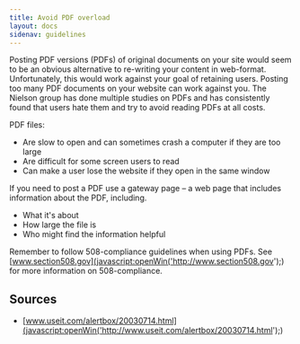 ```yaml
---
title: Avoid PDF overload
layout: docs
sidenav: guidelines
---
```


Posting PDF versions (PDFs) of original documents on your site would seem to be an obvious alternative to re-writing your content in web-format. Unfortunately, this would work against your goal of retaining users. Posting too many PDF documents on your website can work against you. The Nielson group has done multiple studies on PDFs and has consistently found that users hate them and try to avoid reading PDFs at all costs.

PDF files:

- Are slow to open and can sometimes crash a computer if they are too large
- Are difficult for some screen users to read
- Can make a user lose the website if they open in the same window

If you need to post a PDF use a gateway page – a web page that includes information about the PDF, including.

- What it's about
- How large the file is
- Who might find the information helpful

Remember to follow 508-compliance guidelines when using PDFs. See [www.section508.gov](javascript:openWin('http://www.section508.gov');) for more information on 508-compliance.

## Sources

- [www.useit.com/alertbox/20030714.html](javascript:openWin('http://www.useit.com/alertbox/20030714.html');)
